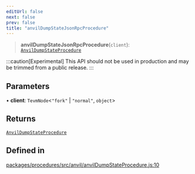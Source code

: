 ```yaml
---
editUrl: false
next: false
prev: false
title: "anvilDumpStateJsonRpcProcedure"
---
```


> **anvilDumpStateJsonRpcProcedure**(`client`): [`AnvilDumpStateProcedure`](/reference/tevm/procedures/type-aliases/anvildumpstateprocedure/)

:::caution[Experimental]
This API should not be used in production and may be trimmed from a public release.
:::

## Parameters

• **client**: `TevmNode`\<`"fork"` \| `"normal"`, `object`\>

## Returns

[`AnvilDumpStateProcedure`](/reference/tevm/procedures/type-aliases/anvildumpstateprocedure/)

## Defined in

[packages/procedures/src/anvil/anvilDumpStateProcedure.js:10](https://github.com/qbzzt/tevm-monorepo/blob/main/packages/procedures/src/anvil/anvilDumpStateProcedure.js#L10)
